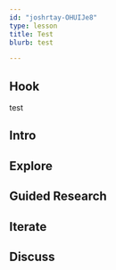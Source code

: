 ```yaml
---
id: "joshrtay-OHUIJe8"
type: lesson
title: Test
blurb: test

---
```


## Hook
test<!-- -->
## Intro
<!-- -->
## Explore
<!-- -->
## Guided Research
<!-- -->
## Iterate
<!-- -->
## Discuss
